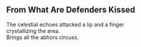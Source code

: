From What Are Defenders Kissed
------------------------------
The celestial echoes attacked a lip and a finger  
crystallizing the area.  
Brings all the abhors circuss.  
